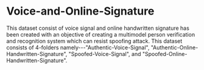 # Voice-and-Online-Signature
This dataset consist of voice signal and online handwritten signature has been created with an objective of creating a multimodel person verification and recognition system which can resist spoofing attack.
This dataset consists of 4-folders namely---"Authentic-Voice-Signal", "Authentic-Online-Handwritten-Signature", "Spoofed-Voice-Signal", and "Spoofed-Online-Handwritten-Signature".

